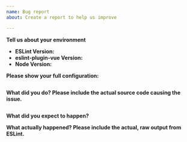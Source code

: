 ```yaml
---
name: Bug report
about: Create a report to help us improve

---
```


**Tell us about your environment**	
* **ESLint Version:**	
* **eslint-plugin-vue Version:**	
* **Node Version:**	

**Please show your full configuration:**	
```json

```
**What did you do? Please include the actual source code causing the issue.**	
```vue

```
**What did you expect to happen?**

**What actually happened? Please include the actual, raw output from ESLint.**
